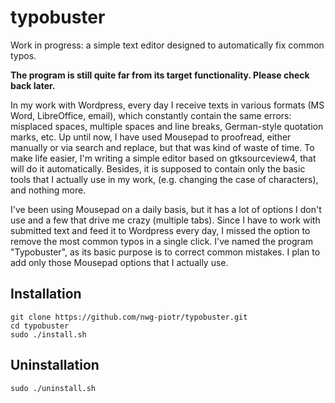 # typobuster
Work in progress: a simple text editor designed to automatically fix common typos.

**The program is still quite far from its target functionality. Please check back later.**

In my work with Wordpress, every day I receive texts in various formats (MS Word, LibreOffice, email), which constantly 
contain the same errors: misplaced spaces, multiple spaces and line breaks, German-style quotation marks, etc. 
Up until now, I have used Mousepad to proofread, either manually or via search and replace, but that was kind of 
waste of time. To make life easier, I'm writing a simple editor based on gtksourceview4, that will do it automatically. 
Besides, it is supposed to contain only the basic tools that I actually use in my work, (e.g. changing the case of 
characters), and nothing more.

I've been using Mousepad on a daily basis, but it has a lot of options I don't use and a few that drive me crazy 
(multiple tabs). Since I have to work with submitted text and feed it to Wordpress every day, I missed the option 
to remove the most common typos in a single click. I've named the program "Typobuster", as its basic purpose is to 
correct common mistakes. I plan to add only those Mousepad options that I actually use.

## Installation

```
git clone https://github.com/nwg-piotr/typobuster.git
cd typobuster
sudo ./install.sh
```

## Uninstallation

`sudo ./uninstall.sh`